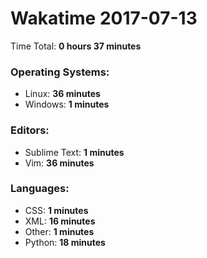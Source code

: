 # Wakatime 2017-07-13

Time Total: **0 hours 37 minutes**

### Operating Systems:
- Linux: **36 minutes** 
- Windows: **1 minutes** 

### Editors:
- Sublime Text: **1 minutes** 
- Vim: **36 minutes** 

### Languages:
- CSS: **1 minutes** 
- XML: **16 minutes** 
- Other: **1 minutes** 
- Python: **18 minutes** 

